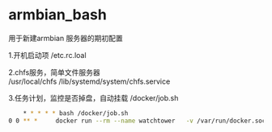 # armbian_bash

用于新建armbian 服务器的期初配置

1.开机启动项
    /etc.rc.loal

2.chfs服务，简单文件服务器  
    /usr/local/chfs
    /lib/systemd/system/chfs.service
    
3.任务计划，监控是否掉盘，自动挂载
    /docker/job.sh

```bash
    * * * * * bash /docker/job.sh 
0 0 ** *     docker run --rm --name watchtower   -v /var/run/docker.sock:/var/run/docker.sock containrrr/watchtower -c --run-once -d --trace  nas-tools
```